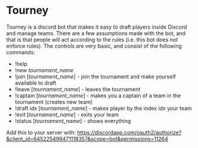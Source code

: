 # Tourney

Tourney is a discord bot that makes it easy to draft players inside Discord and manage teams. There are a few assumptions made with the bot, and that is that people will act according to the rules (i.e. this bot does _not_ enforce rules). The controls are very basic, and consist of the following commands:

* !help
* !new *tournament_name*
* !join [*tournament_name*] - join the tournament and make yourself available to draft
* !leave [*tournament_name*] - leaves the tournament
* !captain [*tournament_name*] - makes you a captain of a team in the tournament (creates new team)
* !draft *idx* [*tournament_name*] - makes player by the index *idx* your team
* !exit [*tournament_name*] - exits your team
* !status [*tournament_name*] - shows everything

Add this to your server with: https://discordapp.com/oauth2/authorize?&client_id=645225499471118357&scope=bot&permissions=11264
